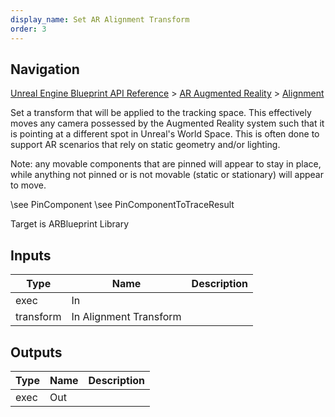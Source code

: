 ```yaml
---
display_name: Set AR Alignment Transform
order: 3
---
```

## Navigation

[Unreal Engine Blueprint API Reference](https://dev.epicgames.com/documentation/en-us/unreal-engine/BlueprintAPI) > [AR Augmented Reality](https://dev.epicgames.com/documentation/en-us/unreal-engine/BlueprintAPI/ARAugmentedReality) > [Alignment](https://dev.epicgames.com/documentation/en-us/unreal-engine/BlueprintAPI/ARAugmentedReality/Alignment)

Set a transform that will be applied to the tracking space. This effectively moves any camera
possessed by the Augmented Reality system such that it is pointing at a different spot
in Unreal's World Space. This is often done to support AR scenarios that rely on static
geometry and/or lighting.

Note: any movable components that are pinned will appear to stay in place, while anything
not pinned or is not movable (static or stationary) will appear to move.

\\see PinComponent
\\see PinComponentToTraceResult

Target is ARBlueprint Library

## Inputs

| Type | Name | Description |
| --- | --- | --- |
| exec | In |  |
| transform | In Alignment Transform |  |

## Outputs

| Type | Name | Description |
| --- | --- | --- |
| exec | Out |  |
